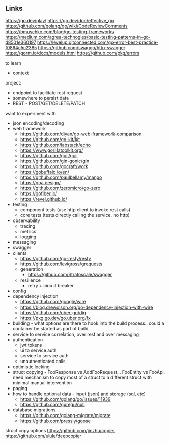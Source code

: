 ## Links

https://go.dev/play/
https://go.dev/doc/effective_go
https://github.com/golang/go/wiki/CodeReviewComments
https://bmuschko.com/blog/go-testing-frameworks
https://medium.com/agrea-technogies/basic-testing-patterns-in-go-d8501e360197
https://levelup.gitconnected.com/go-error-best-practice-f0864c5c2385
https://github.com/swaggo/http-swagger
https://gorm.io/docs/models.html
https://github.com/pkg/errors

to learn
- context

project: 
- endpoint to facilitate rest request
- somewhere to persist data
- REST - POST/GET/DELETE/PATCH

want to experiment with
- json encoding/decoding
- web framework
  - https://github.com/diyan/go-web-framework-comparison
  - https://github.com/go-kit/kit
  - https://github.com/labstack/echo
  - https://www.gorillatoolkit.org/
  - https://github.com/goji/goji
  - https://github.com/gin-gonic/gin
  - https://github.com/gocraft/work
  - https://gobuffalo.io/en/
  - https://github.com/paulbellamy/mango
  - https://goa.design/
  - https://github.com/zeromicro/go-zero
  - https://gofiber.io/
  - https://revel.github.io/
- testing
  - component tests (use http client to invoke rest calls)
  - core tests (tests directly calling the service, no http)
- observability
  - tracing
  - metrics
  - logging
- messaging
- swagger
- clients
  - https://github.com/go-resty/resty
  - https://github.com/levigross/grequests
  - generation
    - https://github.com/Stratoscale/swagger
  - resilience
    - retry + circuit breaker
- config
- dependency injection
  - https://github.com/google/wire
  - https://blog.drewolson.org/go-dependency-injection-with-wire
  - https://github.com/uber-go/dig
  - https://pkg.go.dev/go.uber.org/fx
- building - what options are there to hook into the build process.. could a container be started as part of build
- service to service correlation, over rest and over messaging
- authentication
  - jwt tokens
  - ui to service auth
  - service to service auth
  - unauthenticated calls
- optimistic locking
- struct copying - FooResponse vs AddFooRequest... FooEntity vs FooApi, need mechanism to copy most of a struct to a different struct with minimal manual intervention
- paging
- how to handle optional data - input (json) and storage (sql, etc)
  - https://github.com/golang/go/issues/11939
  - https://github.com/guregu/null
- database migrations
  - https://github.com/golang-migrate/migrate
  - https://github.com/pressly/goose

struct copy options
https://github.com/jinzhu/copier
https://github.com/ulule/deepcopier
